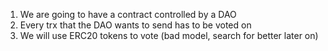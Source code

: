 1. We are going to have a contract controlled by a DAO
2. Every trx that the DAO wants to send has to be voted on
3. We will use ERC20 tokens to vote (bad model, search for better later on)
